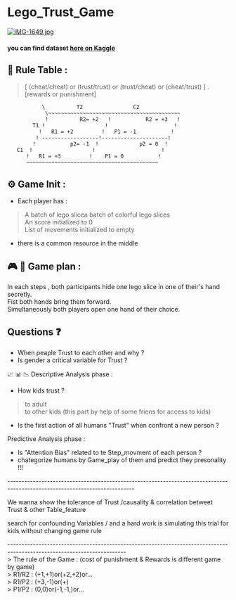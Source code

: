 # Lego_Trust_Game

[![IMG-1649.jpg](https://i.postimg.cc/fLZyVVwx/IMG-1649.jpg)](https://postimg.cc/jWgt9dn5)

#### you can find dataset [here on Kaggle](https://www.kaggle.com/mohammadnili/lego-trust-game)

## :game_die: Rule Table :
> [ (cheat/cheat) or (trust/trust) or (trust/cheat) or (cheat/trust) ] . [rewards or punishment]


               \          T2                C2
                \~~~~~~~~~~~~~~~~~~~~~~~~~~~~~~~~~~~~~~~~~~
                !          R2= +2   !           R2 = +3   !
            T1 !                   !                     !
              !   R1 = +2         !   P1 = -1           !
             ! ------------------!---------------------!
            !           p2= -1  !             p2 = 0  !
       C1  !                   !                     !
          !   R1 = +3         !    P1 = 0           !
          ~~~~~~~~~~~~~~~~~~~~~~~~~~~~~~~~~~~~~~~~~~
## :gear: Game Init  :
  - Each player has :
  > A batch of lego slicea batch of colorful lego slices <br>
  > An score initialized to 0  <br>
  > List of movements initialized to empty   <br>
  - there is a common resource in the middle

## :video_game: :ski: Game plan : 
 In each steps , both participants hide one lego slice in one of their's hand secretly.  <br>
 Fist both hands bring them forward. <br>
 Simultaneously both players open one hand of their choice.
 
## Questions :question:
- When peaple Trust to each other and why ?
- Is gender a critical variable for Trust ?
   
 :chart_with_upwards_trend: :bar_chart: :chart_with_downwards_trend: Descriptive Analysis phase  :               
 - How kids trust ?
 > to adult <br>
 > to other kids     (this part by help of some friens for access to kids) <br>
                                
 - Is the first action of all humans "Trust" when confront a new person ? <br>
 
 Predictive Analysis phase :          
 - Is "Attention Bias" related to te Step_movment of each person ?
 - chategorize humans by Game_play of them and predict they presonality !!!                          

 ---------------------------------------------------------------------------------------------------------------------------<br>
 <p> We wanna show the tolerance of Trust /causality & correlation betweet Trust & other Table_feature </p>
 <p> search for confounding Variables /  and a hard work is simulating this trial for kids without changing game rule </p>
   ------------------------------------------------------------------------------------------------------------------------<br>
    > The rule of the Game : (cost of punishment & Rewards is different game by game) <br>
    > R1/R2 : (+1,+1)or(+2,+2)or... <br>
    > R1/P2 : (+3,-1)or(+) <br>
    > P1/P2 : (0,0)or(-1,-1,)or... <br>
